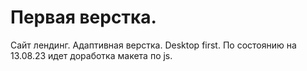 # Первая верстка.
Сайт лендинг.
Адаптивная верстка.
Desktop first.
По состоянию на 13.08.23 идет доработка макета по js.
